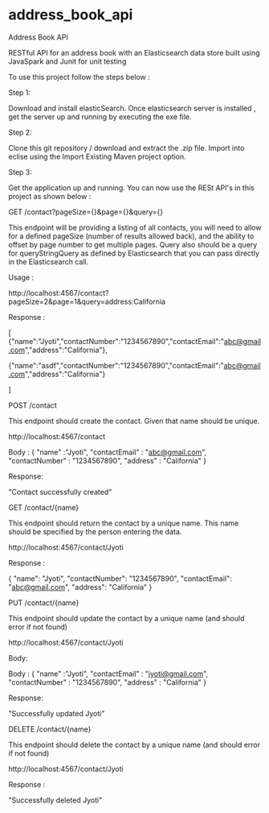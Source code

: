 # address_book_api
Address Book API

RESTful API for an address book with an Elasticsearch data store built using JavaSpark and Junit for unit testing

To use this project follow the steps below :

Step 1: 

Download and install elasticSearch. Once elasticsearch server is installed , get the server up and running by executing the exe file. 

Step 2: 

Clone this git repository / download and extract the .zip file. Import into eclise using the Import Existing Maven project option. 

Step 3:

Get the application up and running. You can now use the RESt API's in this project as shown below :  

GET /contact?pageSize={}&page={}&query={}

This endpoint will be providing a listing of all contacts, you will need to allow for a defined pageSize (number of results allowed back), and the ability to offset by page number to get multiple pages. Query also should be a query for queryStringQuery as defined by Elasticsearch that you can pass directly in the Elasticsearch call.

Usage :

http://localhost:4567/contact?pageSize=2&page=1&query=address:California

Response :

[
{"name":"Jyoti","contactNumber":"1234567890","contactEmail":"abc@gmail.com","address":"California"},

{"name":"asdf","contactNumber":"1234567890","contactEmail":"abc@gmail.com","address":"California"}

]

POST /contact

This endpoint should create the contact.  Given that name should be unique.  

http://localhost:4567/contact

Body : {
	"name" :"Jyoti",
	"contactEmail" : "abc@gmail.com",
	"contactNumber" : "1234567890",
	"address" : "California"
}

Response:

"Contact successfully created"


GET /contact/{name}

This endpoint should return the contact by a unique name. This name should be specified by the person entering the data.  

http://localhost:4567/contact/Jyoti

Response :

{
    "name": "Jyoti",
    "contactNumber": "1234567890",
    "contactEmail": "abc@gmail.com",
    "address": "California"
}

PUT /contact/{name}

This endpoint should update the contact by a unique name (and should error if not found)

http://localhost:4567/contact/Jyoti

Body:

Body : {
	"name" :"Jyoti",
	"contactEmail" : "jyoti@gmail.com",
	"contactNumber" : "1234567890",
	"address" : "California"
}

Response:

"Successfully updated Jyoti"


DELETE /contact/{name}

This endpoint should delete the contact by a unique name (and should error if not found)

http://localhost:4567/contact/Jyoti

Response :

"Successfully deleted Jyoti"



